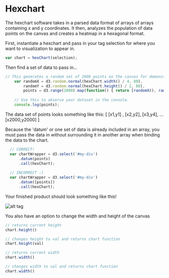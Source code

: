 # Hexchart

The hexchart software takes in a parsed data format of arrays of arrays containing x and y coordinates.
It then, analyzes the population of data points on the canvas and creates a heatmap in a hexagonal format.


First, instantiate a hexchart and pass in your tag selection for where you want to visualization to appear in.
```javascript
var chart = hexChart(selection);
```

Then find a set of data to pass in...

```javascript
// This generates a random set of 2000 points on the canvas for demonstration.
    var randomX = d3.random.normal(hexChart.width() / 4, 80),
        randomY = d3.random.normal(hexChart.height() / 2, 80),
        points = d3.range(2000).map(function() { return [randomX(), randomY()]; });
    
    // Use this to observe your dataset in the console.
    console.log(points);
```


The data set of points looks something like this:
[ [x1,y1] , [x2,y2], [x3,y4], ... [x2000,y2000] ]



Because the 'datum' or one set of data is already included in an array,
you must pass the data in without surrounding it in another array when binding the data to the chart.

```javascript
  // CORRECT!
  var chartWrapper = d3.select('#my-div')
      .datum(points)
      .call(hexChart);
  
  // INCORRECT :(
  var chartWrapper = d3.select('#my-div')
      .datum([points])
      .call(hexChart);
```



Your finished product should look something like this!


![alt tag](http://i.imgur.com/KAsJNaH.png?1)

You also have an option to change the width and height of the canvas
```javascript
// returns current height
chart.height()

// changes height to val and returns chart function
chart.height(val)

// returns current width
chart.width()

// changes width to val and returns chart function
chart.width()
```
